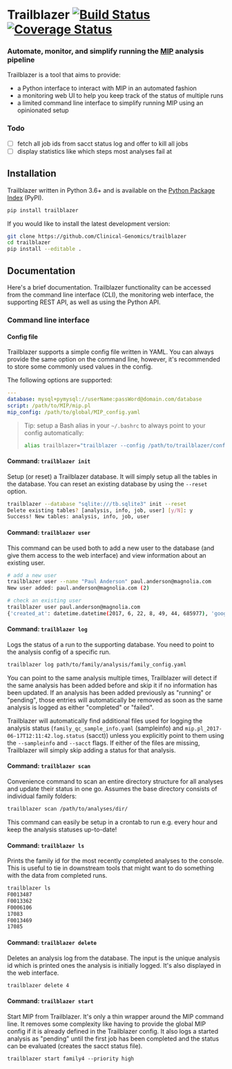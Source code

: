 # Trailblazer [![Build Status][travis-image]][travis-url] [![Coverage Status][coveralls-image]][coveralls-url]

### Automate, monitor, and simplify running the [MIP][mip] analysis pipeline

Trailblazer is a tool that aims to provide:

- a Python interface to interact with MIP in an automated fashion
- a monitoring web UI to help you keep track of the status of multiple runs
- a limited command line interface to simplify running MIP using an opinionated setup

### Todo

- [ ] fetch all job ids from sacct status log and offer to kill all jobs
- [ ] display statistics like which steps most analyses fail at

## Installation

Trailblazer written in Python 3.6+ and is available on the [Python Package Index][pypi] (PyPI).

```bash
pip install trailblazer
```

If you would like to install the latest development version:

```bash
git clone https://github.com/Clinical-Genomics/trailblazer
cd trailblazer
pip install --editable .
```

## Documentation

Here's a brief documentation. Trailblazer functionality can be accessed from the command line interface (CLI), the monitoring web interface, the supporting REST API, as well as using the Python API.

### Command line interface

#### Config file

Trailblazer supports a simple config file written in YAML. You can always provide the same option on the command line, however, it's recommended to store some commonly used values in the config.

The following options are supported:

```yaml
---
database: mysql+pymysql://userName:passWord@domain.com/database
script: /path/to/MIP/mip.pl
mip_config: /path/to/global/MIP_config.yaml
```

> Tip: setup a Bash alias in your `~/.bashrc` to always point to your config automatically:
> ```bash
> alias trailblazer="trailblazer --config /path/to/trailblazer/config.yaml"

#### Command: `trailblazer init`

Setup (or reset) a Trailblazer database. It will simply setup all the tables in the database. You can reset an existing database by using the `--reset` option.

```bash
trailblazer --database "sqlite:///tb.sqlite3" init --reset
Delete existing tables? [analysis, info, job, user] [y/N]: y
Success! New tables: analysis, info, job, user
```

#### Command: `trailblazer user`

This command can be used both to add a new user to the database (and give them access to the web interface) and view information about an existing user.

```bash
# add a new user
trailblazer user --name "Paul Anderson" paul.anderson@magnolia.com
New user added: paul.anderson@magnolia.com (2)

# check an existing user
trailblazer user paul.anderson@magnolia.com
{'created_at': datetime.datetime(2017, 6, 22, 8, 49, 44, 685977), 'google_id': None, 'name': 'Paul Anderson', 'email': 'paul.anderson@magnolia.com', 'avatar': None, 'id': 2}
```

#### Command: `trailblazer log`

Logs the status of a run to the supporting database. You need to point to the analysis config of a specific run.

```bash
trailblazer log path/to/family/analysis/family_config.yaml
```

You can point to the same analysis multiple times, Trailblazer will detect if the same analysis has been added before and skip it if no information has been updated. If an analysis has been added previously as "running" or "pending", those entries will automatically be removed as soon as the same analysis is logged as either "completed" or "failed".

Trailblazer will automatically find additional files used for logging the analysis status (`family_qc_sample_info.yaml` (sampleinfo) and `mip.pl_2017-06-17T12:11:42.log.status` (sacct)) unless you explicitly point to them using the `--sampleinfo` and `--sacct` flags. If either of the files are missing, Trailblazer will simply skip adding a status for that analysis.

#### Command: `trailblazer scan`

Convenience command to scan an entire directory structure for all analyses and update their status in one go. Assumes the base directory consists of individual family folders:

```bash
trailblazer scan /path/to/analyses/dir/
```

This command can easily be setup in a crontab to run e.g. every hour and keep the analysis statuses up-to-date!

#### Command: `trailblazer ls`

Prints the family id for the most recently completed analyses to the console. This is useful to tie in downstream tools that might want to do something with the data from completed runs.

```bash
trailblazer ls
F0013487
F0013362
F0006106
17083
F0013469
17085
```

#### Command: `trailblazer delete`

Deletes an analysis log from the database. The input is the unique analysis id which is printed ones the analysis is initially logged. It's also displayed in the web interface.

```bash
trailblazer delete 4
```

#### Command: `trailblazer start`

Start MIP from Trailblazer. It's only a thin wrapper around the MIP command line. It removes some complexity like having to provide the global MIP config if it is already defined in the Trailblazer config. It also logs a started analysis as "pending" until the first job has been completed and the status can be evaluated (creates the sacct status file).

```
trailblazer start family4 --priority high
```

[mip]: https://github.com/henrikstranneheim/MIP
[pypi]: https://pypi.python.org/pypi/trailblazer/

[travis-url]: https://travis-ci.org/Clinical-Genomics/trailblazer
[travis-image]: https://img.shields.io/travis/Clinical-Genomics/trailblazer.svg?style=flat-square
[coveralls-url]: https://coveralls.io/r/Clinical-Genomics/trailblazer
[coveralls-image]: https://img.shields.io/coveralls/Clinical-Genomics/trailblazer.svg?style=flat-square
